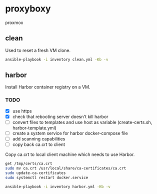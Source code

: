 # proxyboxy

proxmox

## clean 

Used to reset a fresh VM clone.

```bash
ansible-playbook -i inventory clean.yml -Kb -v
```

## harbor

Install Harbor container registry on a VM.

### TODO

- [X] use https
- [X] check that rebooting server doesn't kill harbor
- [ ] convert files to templates and use host as variable (create-certs.sh, harbor-template.yml)
- [ ] create a system service for harbor docker-compose file
- [ ] add scanning capabilities
- [ ] copy back ca.crt to client

Copy ca.crt to local client machine which needs to use Harbor.
```bash
get /tmp/certs/ca.crt
sudo mv ca.crt /usr/local/share/ca-certificates/ca.crt
sudo update-ca-certificates
sudo systemctl restart docker.service
```

```bash
ansible-playbook -i inventory harbor.yml -Kb -v
```
